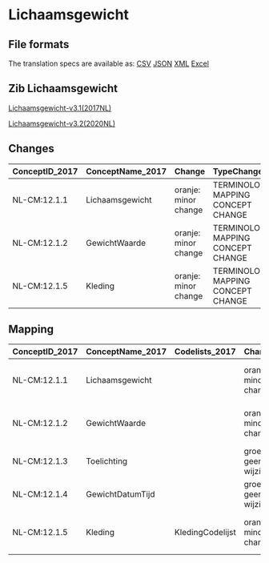 # Lichaamsgewicht
## File formats

The translation specs are available as: 
[CSV](../csv/Lichaamsgewicht.csv) [JSON](../json/Lichaamsgewicht.json) [XML](../xml/Lichaamsgewicht.xml) [Excel](../excel/Lichaamsgewicht.xlsx)



## Zib Lichaamsgewicht

[Lichaamsgewicht-v3.1(2017NL)](https://zibs.nl/wiki/Lichaamsgewicht-v3.1(2017NL))

[Lichaamsgewicht-v3.2(2020NL)](https://zibs.nl/wiki/Lichaamsgewicht-v3.2(2020NL))









## Changes

| ConceptID_2017   | ConceptName_2017   | Change               | TypeChange                         | Impact_heen   | TRANSLATIE_spec_heen                                      | Impact_terug   | TRANSLATIE_spec_terug                                      | Omschrijving                              |
|:-----------------|:-------------------|:---------------------|:-----------------------------------|:--------------|:----------------------------------------------------------|:---------------|:-----------------------------------------------------------|:------------------------------------------|
| NL-CM:12.1.1     | Lichaamsgewicht    | oranje: minor change | TERMINOLOGY MAPPING CONCEPT CHANGE | Medium        | SCT DefintionCode [blank] -> [39857003 Wegen van patiënt] | Medium         | SCT DefintionCode  [39857003 Wegen van patiënt] -> [blank] | SNOMED CT DefintionCode concept aangepast |
| NL-CM:12.1.2     | GewichtWaarde      | oranje: minor change | TERMINOLOGY MAPPING CONCEPT CHANGE | Medium        | SCT DefintionCode [blank] -> [27113001 Lichaamsgewicht]   | Medium         | SCT DefintionCode [27113001 Lichaamsgewicht] -> [blank]    | SNOMED CT DefintionCode concept aangepast |
| NL-CM:12.1.5     | Kleding            | oranje: minor change | TERMINOLOGY MAPPING CONCEPT CHANGE | Medium        | SCT DefintionCode [blank] -> [248159006 State of dress]   | Medium         | SCT DefintionCode  [248159006 State of dress] -> [blank]   | SNOMED CT DefintionCode concept aangepast |

## Mapping

| ConceptID_2017   | ConceptName_2017   | Codelists_2017   | Change                  | ConceptID_2020   | ConceptName_2020   | Codelists_2020   | Bits     | Omschrijving                              | TypeChange                         | Impact_heen   | TRANSLATIE_spec_heen                                      | Impact_terug   | TRANSLATIE_spec_terug                                      |
|:-----------------|:-------------------|:-----------------|:------------------------|:-----------------|:-------------------|:-----------------|:---------|:------------------------------------------|:-----------------------------------|:--------------|:----------------------------------------------------------|:---------------|:-----------------------------------------------------------|
| NL-CM:12.1.1     | Lichaamsgewicht    |                  | oranje: minor change    | NL-CM:12.1.1     | Lichaamsgewicht    |                  | ZIB-1184 | SNOMED CT DefintionCode concept aangepast | TERMINOLOGY MAPPING CONCEPT CHANGE | Medium        | SCT DefintionCode [blank] -> [39857003 Wegen van patiënt] | Medium         | SCT DefintionCode  [39857003 Wegen van patiënt] -> [blank] |
| NL-CM:12.1.2     | GewichtWaarde      |                  | oranje: minor change    | NL-CM:12.1.2     | GewichtWaarde      |                  | ZIB-1184 | SNOMED CT DefintionCode concept aangepast | TERMINOLOGY MAPPING CONCEPT CHANGE | Medium        | SCT DefintionCode [blank] -> [27113001 Lichaamsgewicht]   | Medium         | SCT DefintionCode [27113001 Lichaamsgewicht] -> [blank]    |
| NL-CM:12.1.3     | Toelichting        |                  | groen: geen wijzigingen | NL-CM:12.1.3     | Toelichting        |                  |          |                                           | NO CHANGE                          |               |                                                           |                |                                                            |
| NL-CM:12.1.4     | GewichtDatumTijd   |                  | groen: geen wijzigingen | NL-CM:12.1.4     | GewichtDatumTijd   |                  |          |                                           | NO CHANGE                          |               |                                                           |                |                                                            |
| NL-CM:12.1.5     | Kleding            | KledingCodelijst | oranje: minor change    | NL-CM:12.1.5     | Kleding            | KledingCodelijst | ZIB-1184 | SNOMED CT DefintionCode concept aangepast | TERMINOLOGY MAPPING CONCEPT CHANGE | Medium        | SCT DefintionCode [blank] -> [248159006 State of dress]   | Medium         | SCT DefintionCode  [248159006 State of dress] -> [blank]   |

